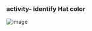 ### activity- identify Hat color

![image](https://github.com/adeleke123/I4GCybersecurity/assets/51156057/ac5f0690-16fd-4b85-996d-30750f594586)
